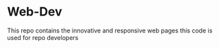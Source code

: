 # Web-Dev
This repo contains the innovative and responsive web pages
this code is used for repo developers
